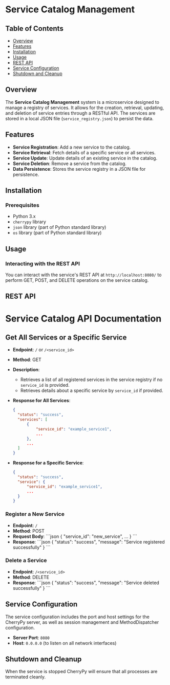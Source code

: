# Service Catalog Management

## Table of Contents
- [Overview](#overview)
- [Features](#features)
- [Installation](#installation)
- [Usage](#usage)
- [REST API](#rest-api)
- [Service Configuration](#service-configuration)
- [Shutdown and Cleanup](#shutdown-and-cleanup)

## Overview
The **Service Catalog Management** system is a microservice designed to manage a registry of services. It allows for the creation, retrieval, updating, and deletion of service entries through a RESTful API. The services are stored in a local JSON file (`service_registry.json`) to persist the data.

## Features
- **Service Registration**: Add a new service to the catalog.
- **Service Retrieval**: Fetch details of a specific service or all services.
- **Service Update**: Update details of an existing service in the catalog.
- **Service Deletion**: Remove a service from the catalog.
- **Data Persistence**: Stores the service registry in a JSON file for persistence.

## Installation

### Prerequisites
- Python 3.x
- `cherrypy` library
- `json` library (part of Python standard library)
- `os` library (part of Python standard library)

## Usage

### Interacting with the REST API
You can interact with the service's REST API at `http://localhost:8080/` to perform GET, POST, and DELETE operations on the service catalog.

## REST API

# Service Catalog API Documentation

## Get All Services or a Specific Service
- **Endpoint**: `/` or `/<service_id>`
- **Method**: GET
- **Description**: 
  - Retrieves a list of all registered services in the service registry if no `service_id` is provided.
  - Retrieves details about a specific service by `service_id` if provided.
  
- **Response for All Services**:
    ```json
    {
      "status": "success",
      "services": [
          {
              "service_id": "example_service1",
              ...
          },
          ...
      ]
    }
    ```
  
- **Response for a Specific Service**:
    ```json
    {
      "status": "success",
      "service": {
          "service_id": "example_service1",
          ...
      }
    }
    ```

### Register a New Service
- **Endpoint**: `/`
- **Method**: POST
- **Request Body**:
  \```json
  {
    "service_id": "new_service",
    ...
  }
  \```
- **Response**:
  \```json
  {
    "status": "success",
    "message": "Service registered successfully"
  }
  \```

### Delete a Service
- **Endpoint**: `/<service_id>`
- **Method**: DELETE
- **Response**:
  \```json
  {
    "status": "success",
    "message": "Service deleted successfully"
  }
  \```

## Service Configuration
The service configuration includes the port and host settings for the CherryPy server, as well as session management and MethodDispatcher configuration.

- **Server Port**: `8080`
- **Host**: `0.0.0.0` (to listen on all network interfaces)

## Shutdown and Cleanup
When the service is stopped CherryPy will ensure that all processes are terminated cleanly.

